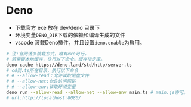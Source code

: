 # Deno

- 下载官方 exe 放在 dev/deno 目录下
- 环境变量`DENO_DIR`下载的依赖和编译生成的文件
- vscode 装载Deno插件，并且设置`deno.enable`为启用。

```bash
# 注:官网诸多装载方式，唯有exe可行。
# 若需要本地缓存，执行以下命令。缓存指定库。
deno cache https://deno.land/std/http/server.ts
# cd到.ts所在目录，执行以下命令
# # --allow-read：允许读取磁盘文件
# # --allow-net:允许访问网路
# # --allow-env:读取环境变量
deno run --allow-read --allow-net --allow-env main.ts # main.js亦可。
# url:http://localhost:8080/
```
